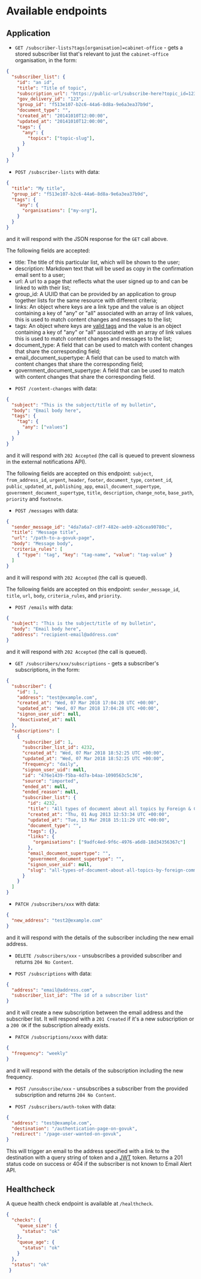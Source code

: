 # Available endpoints

## Application

* `GET /subscriber-lists?tags[organisation]=cabinet-office` - gets a stored subscriber list that's relevant to just the `cabinet-office` organisation, in the form:

```json
{
  "subscriber_list": {
    "id": "an id",
    "title": "Title of topic",
    "subscription_url": "https://public-url/subscribe-here?topic_id=123",
    "gov_delivery_id": "123",
    "group_id": "f513e107-b2c6-44a6-8d8a-9e6a3ea37b9d",
    "document_type": "",
    "created_at": "20141010T12:00:00",
    "updated_at": "20141010T12:00:00",
    "tags": {
      "any": {
        "topics": ["topic-slug"],
      }
    }
  }
}
```

* `POST /subscriber-lists` with data:

```json
{
  "title": "My title",
  "group_id": "f513e107-b2c6-44a6-8d8a-9e6a3ea37b9d",
  "tags": {
    "any": {
      "organisations": ["my-org"],
    }
  }
}
```

and it will respond with the JSON response for the `GET` call above.

The following fields are accepted:

- title: The title of this particular list, which will be shown to the user;
- description: Markdown text that will be used as copy in the confirmation
  email sent to a user;
- url: A url to a page that reflects what the user signed up to and can be
  linked to with their list;
- group_id: A UUID that can be provided by an application to group together
  lists for the same resource with different criteria;
- links: An object where keys are a link type and the value is an object
  containing a key of "any" or "all" associated with an array of link values,
  this is used to match content changes and messages to the list;
- tags: An object where keys are [valid tags][] and the value is an object
  containing a key of "any" or "all" associated with an array of link values
  this is used to match content changes and messages to the list;
- document_type: A field that can be used to match with content changes that
  share the corresponding field;
- email_document_supertype: A field that can be used to match with content
  changes that share the corresponding field;
- government_document_supertype: A field that can be used to match with
  content changes that share the corresponding field.

[valid tags]: https://github.com/alphagov/email-alert-api/blob/b6428880aa730e316803d7129db3ec47304e933b/lib/valid_tags.rb

* `POST /content-changes` with data:

```json
{
  "subject": "This is the subject/title of my bulletin",
  "body": "Email body here",
  "tags": {
    "tag": {
      "any": ["values"]
    }
  }
}
```

and it will respond with `202 Accepted` (the call is queued to prevent
slowness in the external notifications API).

The following fields are accepted on this endpoint: `subject`, `from_address_id`, `urgent`, `header`, `footer`,
`document_type`, `content_id`, `public_updated_at`, `publishing_app`, `email_document_supertype`,
`government_document_supertype`, `title`, `description`, `change_note`, `base_path`, `priority` and `footnote`.

* `POST /messages` with data:

```json
{
  "sender_message_id": "4da7a6a7-c8f7-482e-aeb9-a26cea90780c",
  "title": "Message title",
  "url": "/path-to-a-govuk-page",
  "body": "Message body",
  "criteria_rules": [
    { "type": "tag", "key": "tag-name", "value": "tag-value" }
  ]
}
```

and it will respond with `202 Accepted` (the call is queued).

The following fields are accepted on this endpoint: `sender_message_id`,
`title`, `url`, `body`, `criteria_rules`, and `priority`.

* `POST /emails` with data:

```json
{
  "subject": "This is the subject/title of my bulletin",
  "body": "Email body here",
  "address": "recipient-email@address.com"
}
```

and it will respond with `202 Accepted` (the call is queued).

* `GET /subscribers/xxx/subscriptions` - gets a subscriber's subscriptions, in the form:

```json
{
  "subscriber": {
    "id": 1,
    "address": "test@example.com",
    "created_at": "Wed, 07 Mar 2018 17:04:28 UTC +00:00",
    "updated_at": "Wed, 07 Mar 2018 17:04:28 UTC +00:00",
    "signon_user_uid": null,
    "deactivated_at": null
  },
  "subscriptions": [
    {
      "subscriber_id": 1,
      "subscriber_list_id": 4232,
      "created_at": "Wed, 07 Mar 2018 18:52:25 UTC +00:00",
      "updated_at": "Wed, 07 Mar 2018 18:52:25 UTC +00:00",
      "frequency": "daily",
      "signon_user_uid": null,
      "id": "476e1439-f5ba-4d7a-b4aa-1090563c5c36",
      "source": "imported",
      "ended_at": null,
      "ended_reason": null,
      "subscriber_list": {
        "id": 4232,
        "title": "All types of document about all topics by Foreign & Commonwealth Office",
        "created_at": "Thu, 01 Aug 2013 12:53:34 UTC +00:00",
        "updated_at": "Tue, 13 Mar 2018 15:11:29 UTC +00:00",
        "document_type": "",
        "tags": {},
        "links": {
          "organisations": ["9adfc4ed-9f6c-4976-a6d8-18d34356367c"]
        },
        "email_document_supertype": "",
        "government_document_supertype": "",
        "signon_user_uid": null,
        "slug": "all-types-of-document-about-all-topics-by-foreign-commonwealth-office"
      }
    }
  ]
}
```

* `PATCH /subscribers/xxx` with data:

```json
{
  "new_address": "test2@example.com"
}
```

and it will respond with the details of the subscriber including the
new email address.

* `DELETE /subscribers/xxx` - unsubscribes a provided subscriber and returns `204 No Content`.

* `POST /subscriptions` with data:

```json
{
  "address": "email@address.com",
  "subscriber_list_id": "The id of a subscriber list"
}
```

and it will create a new subscription between the email address and the
subscriber list. It will respond with a `201 Created` if it's a new
subscription or a `200 OK` if the subscription already exists.

* `PATCH /subscriptions/xxxx` with data:

```json
{
  "frequency": "weekly"
}
```

and it will respond with the details of the subscription including the
new frequency.

* `POST /unsubscribe/xxx` - unsubscribes a subscriber from the provided subscription and returns `204 No Content`.

* `POST /subscribers/auth-token` with data:

```json
{
  "address": "test@example.com",
  "destination": "/authentication-page-on-govuk",
  "redirect": "/page-user-wanted-on-govuk",
}
```

This will trigger an email to the address specified with a link to the
destination with a query string of token and a [JWT](https://jwt.io/) token.
Returns a 201 status code on success or 404 if the subscriber is not known
to Email Alert API.

## Healthcheck

A queue health check endpoint is available at `/healthcheck`.

```json
{
  "checks": {
    "queue_size": {
      "status": "ok"
    },
    "queue_age": {
      "status": "ok"
    }
  },
  "status": "ok"
 }
```

